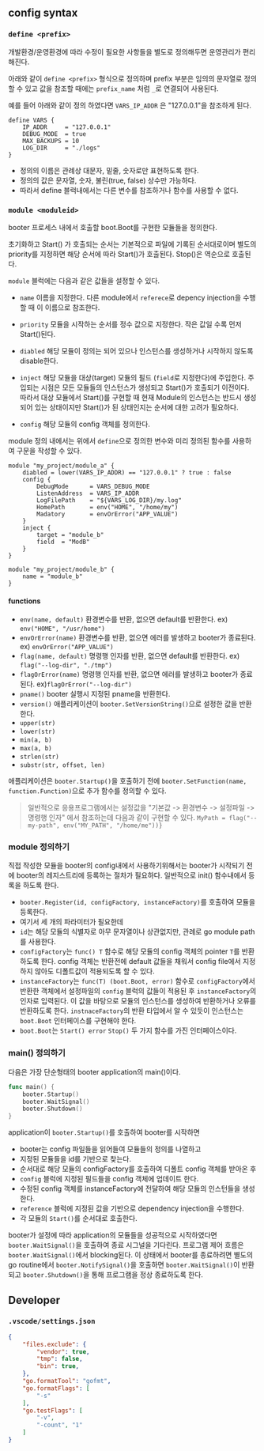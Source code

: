 
## config syntax

### `define <prefix>`

개발환경/운영환경에 따라 수정이 필요한 사항들을
별도로 정의해두면 운영관리가 편리해진다.

아래와 같이 `define <prefix>` 형식으로 정의하며 prefix 부분은 임의의 문자열로 정의할 수 있고
값을 참조할 때에는 `prefix_name` 처럼 `_`로 연결되어 사용된다.

예를 들어 아래와 같이 정의 하였다면 `VARS_IP_ADDR` 은 "127.0.0.1"을 참조하게 된다.

```hcl
define VARS {
    IP_ADDR     = "127.0.0.1"
    DEBUG_MODE  = true
    MAX_BACKUPS = 10
    LOG_DIR     = "./logs"
}
```

- 정의의 이름은 관례상 대문자, 밑줄, 숫자로만 표현하도록 한다.
- 정의의 값은 문자열, 숫자, 불린(true, false) 상수만 가능하다. 
- 따라서 define 블럭내에서는 다른 변수를 참조하거나 함수를 사용할 수 없다.

### `module <moduleid>`

booter 프로세스 내에서 호출할 boot.Boot를 구현한 모듈들을 정의한다.

초기화하고 Start() 가 호출되는 순서는 기본적으로 파일에 기록된 순서대로이며
별도의 priority를 지정하면 해당 순서에 따라 Start()가 호출된다. Stop()은 역순으로 호출된다.

`module` 블럭에는 다음과 같은 값들을 설정할 수 있다.

- `name` 이름을 지정한다. 다른 module에서 `referece`로 depency injection을 수행할 때 이 이름으로 참조한다.

- `priority` 모듈을 시작하는 순서를 정수 값으로 지정한다. 작은 값일 수록 먼저 Start()된다.

- `diabled` 해당 모듈이 정의는 되어 있으나 인스턴스를 생성하거나 시작하지 않도록 disable한다.

- `inject` 해당 모듈을 대상(target) 모듈의 필드 (`field`로 지정한다)에 주입한다.
  주입되는 시점은 모든 모듈들의 인스턴스가 생성되고 Start()가 호출되기 이전이다.
  따라서 대상 모듈에서 Start()를 구현할 때 현재 Module의 인스턴스는 반드시 생성되어 있는 상태이지만 Start()가 된 상태인지는 순서에 대한 고려가 필요하다.

- `config` 해당 모듈의 config 객체를 정의한다.

module 정의 내에서는 위에서 `define`으로 정의한 변수와 미리 정의된 함수를 사용하여 구문을 작성할 수 있다.

```
module "my_project/module_a" {
    diabled = lower(VARS_IP_ADDR) == "127.0.0.1" ? true : false
    config {
        DebugMode      = VARS_DEBUG_MODE
        ListenAddress  = VARS_IP_ADDR 
        LogFilePath    = "${VARS_LOG_DIR}/my.log"
        HomePath       = env("HOME", "/home/my")
        Madatory       = envOrError("APP_VALUE")
    }
    inject {
        target = "module_b"
        field  = "ModB"
    }
}

module "my_project/module_b" {
    name = "module_b"
}

```

#### functions
- `env(name, default)` 환경변수를 반환, 없으면 default를 반환한다. ex) `env("HOME", "/usr/home")`
- `envOrError(name)` 환경변수를 반환, 없으면 에러를 발생하고 booter가 종료된다. ex) `envOrError("APP_VALUE")`
- `flag(name, default)` 명령행 인자를 반환, 없으면 default를 반환한다. ex) `flag("--log-dir", "./tmp")`
- `flagOrError(name)` 명령행 인자를 반환, 없으면 에러를 발생하고 booter가 종료된다. ex)`flagOrError("--log-dir")`
- `pname()` booter 실행시 지정된 pname을 반환한다.
- `version()` 애플리케이션이 `booter.SetVersionString()`으로 설정한 값을 반환한다.
- `upper(str)`
- `lower(str)`
- `min(a, b)`
- `max(a, b)`
- `strlen(str)`
- `substr(str, offset, len)`

애플리케이션은 `booter.Startup()`을 호출하기 전에 `booter.SetFunction(name, function.Function)`으로 추가 함수를 정의할 수 있다.

> 일반적으로 응용프로그램에서는 설정값을 "기본값 -> 환경변수 -> 설정파일 -> 명령행 인자" 에서 참조하는데 다음과 같이 구현할 수 있다.
`MyPath = flag("--my-path", env("MY_PATH", "/home/me"))}`

### module 정의하기

직접 작성한 모듈을 booter의 config내에서 사용하기위해서는 booter가 시작되기 전에 booter의 레지스트리에 등록하는 절차가 필요하다. 일반적으로 init() 함수내에서 등록을 하도록 한다.

- `booter.Register(id, configFactory, instanceFactory)`를 호출하여 모듈을 등록한다.
- 여기서 세 개의 파라미터가 필요한데
- `id`는 해당 모듈의 식별자로 아무 문자열이나 상관없지만, 관례로 go module path를 사용한다.
- `configFactory`는 `func() T` 함수로 해당 모듈의 config 객체의 pointer `T`를 반환하도록 한다.
config 객체는 반환전에 default 값들을 채워서 config file에서 지정하지 않아도 디폴트값이 적용되도록 할 수 있다.
- `instanceFactory`는 `func(T) (boot.Boot, error)` 함수로 `configFactory`에서 반환한 객체에서
   설정파일의 `config` 블럭의 값들이 적용된 후 `instanceFactory`의 인자로 입력된다.
   이 값을 바탕으로 모듈의 인스턴스를 생성하여 반환하거나 오류를 반환하도록 한다.
   `instnaceFactory`의 반환 타입에서 알 수 있듯이 인스턴스는 `boot.Boot` 인터페이스를 구현해야 한다.
- `boot.Boot`는 `Start() error` `Stop()` 두 가지 함수를 가진 인터페이스이다.

### main() 정의하기

다음은 가장 단순형태의 booter application의 main()이다.

```go
func main() {
    booter.Startup()
    booter.WaitSignal()
    booter.Shutdown()
}
```

application이 `booter.Startup()`를 호출하여 booter를 시작하면
- booter는 config 파일들을 읽어들여 모듈들의 정의를 나열하고 
- 지정된 모듈들을 id를 기반으로 찾는다.
- 순서대로 해당 모듈의 configFactory를 호출하여 디폴트 config 객체를 받아온 후
- `config` 블럭에 지정된 필드들을 config 객체에 업데이트 한다.
- 수정된 config 객체를 instanceFactory에 전달하여 해당 모듈의 인스턴들을 생성한다.
- `reference` 블럭에 지정된 값을 기반으로 dependency injection을 수행한다.
- 각 모듈의 `Start()`를 순서대로 호출한다.

booter가 설정에 따라 application의 모듈들을 성공적으로 시작하였다면
`booter.WaitSignal()`을 호출하여 종료 시그널을 기다린다.
프로그램 제어 흐름은 `booter.WaitSignal()`에서 blocking된다.
이 상태에서 booter를 종료하려면 별도의 go routine에서 `booter.NotifySignal()`을 호출하면
`booter.WaitSignal()`이 반환되고 `booter.Shutdown()`을 통해 프로그램을 정상 종료하도록 한다.

## Developer

### `.vscode/settings.json`

```json
{
    "files.exclude": {
        "vendor": true,
        "tmp": false,
        "bin": true,
    },
    "go.formatTool": "gofmt",
    "go.formatFlags": [
        "-s"
    ],
    "go.testFlags": [
        "-v",
        "-count", "1"
    ]
}
```